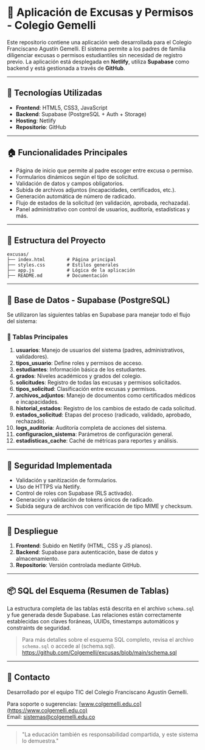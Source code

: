 # 📄 Aplicación de Excusas y Permisos - Colegio Gemelli

Este repositorio contiene una aplicación web desarrollada para el Colegio Franciscano Agustín Gemelli. El sistema permite a los padres de familia diligenciar excusas o permisos estudiantiles sin necesidad de registro previo. La aplicación está desplegada en **Netlify**, utiliza **Supabase** como backend y está gestionada a través de **GitHub**.

---

## 🚀 Tecnologías Utilizadas

- **Frontend**: HTML5, CSS3, JavaScript
- **Backend**: Supabase (PostgreSQL + Auth + Storage)
- **Hosting**: Netlify
- **Repositorio**: GitHub

---

## 🏠 Funcionalidades Principales

- Página de inicio que permite al padre escoger entre excusa o permiso.
- Formularios dinámicos según el tipo de solicitud.
- Validación de datos y campos obligatorios.
- Subida de archivos adjuntos (incapacidades, certificados, etc.).
- Generación automática de número de radicado.
- Flujo de estados de la solicitud (en validación, aprobada, rechazada).
- Panel administrativo con control de usuarios, auditoría, estadísticas y más.

---

## 🧱 Estructura del Proyecto

```
excusas/
├── index.html        # Página principal
├── styles.css        # Estilos generales
├── app.js            # Lógica de la aplicación
├── README.md         # Documentación
```

---

## 🧮 Base de Datos - Supabase (PostgreSQL)

Se utilizaron las siguientes tablas en Supabase para manejar todo el flujo del sistema:

### 📂 Tablas Principales

1. **usuarios**: Manejo de usuarios del sistema (padres, administrativos, validadores).
2. **tipos_usuario**: Define roles y permisos de acceso.
3. **estudiantes**: Información básica de los estudiantes.
4. **grados**: Niveles académicos y grados del colegio.
5. **solicitudes**: Registro de todas las excusas y permisos solicitados.
6. **tipos_solicitud**: Clasificación entre excusas y permisos.
7. **archivos_adjuntos**: Manejo de documentos como certificados médicos e incapacidades.
8. **historial_estados**: Registro de los cambios de estado de cada solicitud.
9. **estados_solicitud**: Etapas del proceso (radicado, validado, aprobado, rechazado).
10. **logs_auditoria**: Auditoría completa de acciones del sistema.
11. **configuracion_sistema**: Parámetros de configuración general.
12. **estadisticas_cache**: Caché de métricas para reportes y análisis.

---

## 🔐 Seguridad Implementada

- Validación y sanitización de formularios.
- Uso de HTTPS vía Netlify.
- Control de roles con Supabase (RLS activado).
- Generación y validación de tokens únicos de radicado.
- Subida segura de archivos con verificación de tipo MIME y checksum.

---

## 🧪 Despliegue

1. **Frontend**: Subido en Netlify (HTML, CSS y JS planos).
2. **Backend**: Supabase para autenticación, base de datos y almacenamiento.
3. **Repositorio**: Versión controlada mediante GitHub.

---

## 📦 SQL del Esquema (Resumen de Tablas)

La estructura completa de las tablas está descrita en el archivo `schema.sql` y fue generada desde Supabase. Las relaciones están correctamente establecidas con claves foráneas, UUIDs, timestamps automáticos y constraints de seguridad.

> Para más detalles sobre el esquema SQL completo, revisa el archivo `schema.sql` o accede al (schema.sql). https://github.com/Colgemelli/excusas/blob/main/schema.sql

---

## 📩 Contacto

Desarrollado por el equipo TIC del Colegio Franciscano Agustín Gemelli.

Para soporte o sugerencias: [www.colgemelli.edu.co](https://www.colgemelli.edu.co)  
Email: sistemas@colgemelli.edu.co

---

> "La educación también es responsabilidad compartida, y este sistema lo demuestra."
